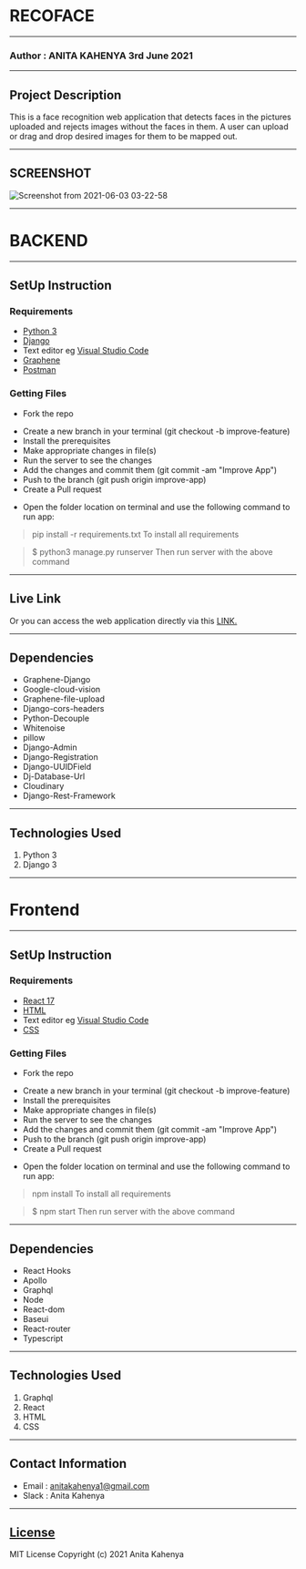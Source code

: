 # RECOFACE
*****
### Author : ANITA KAHENYA 3rd June 2021
****
## Project Description

This is a face recognition web application that detects faces in the pictures uploaded and rejects images without the faces in them. A user can upload or drag and drop desired images for them to be mapped out.
******

## SCREENSHOT
![Screenshot from 2021-06-03 03-22-58](https://user-images.githubusercontent.com/62019551/120568098-e5976f00-c41b-11eb-83e1-1f9af7ec9eb2.png)


******************************************************************
# BACKEND
*********
## SetUp Instruction
### Requirements
* [Python 3](https://www.python.org/downloads/)
* [Django](https://www.djangoproject.com/)
* Text editor eg [Visual Studio Code](https://code.visualstudio.com/download)
* [Graphene](https://docs.graphene-python.org/projects/django/en/latest/)
* [Postman](https://www.postman.com/downloads/)


### Getting Files
* Fork the repo
- Create a new branch in your terminal (git checkout -b improve-feature)
- Install the prerequisites
- Make appropriate changes in file(s)
- Run the server to see the changes
- Add the changes and commit them (git commit -am "Improve App")
- Push to the branch (git push origin improve-app)
- Create a Pull request
* Open the folder location on terminal and use the following command to run app:

> pip install -r requirements.txt
To install all requirements

> $ python3 manage.py runserver
Then run server with the above command
*****
## Live Link
Or you can access the web application directly via this [LINK.](https://bareappui.firebaseapp.com/)
*****
## Dependencies
- Graphene-Django
- Google-cloud-vision
- Graphene-file-upload
- Django-cors-headers
- Python-Decouple
- Whitenoise
- pillow
- Django-Admin
- Django-Registration
- Django-UUIDField
- Dj-Database-Url
- Cloudinary
- Django-Rest-Framework
*****
## Technologies Used
1. Python 3
2. Django 3

********************************************************************
# Frontend
*********
## SetUp Instruction
### Requirements
* [React 17](https://reactjs.org/docs/getting-started.html)
* [HTML](https://devdocs.io/html/)
* Text editor eg [Visual Studio Code](https://code.visualstudio.com/download)
* [CSS](https://css-tricks.com/)


### Getting Files
* Fork the repo
- Create a new branch in your terminal (git checkout -b improve-feature)
- Install the prerequisites
- Make appropriate changes in file(s)
- Run the server to see the changes
- Add the changes and commit them (git commit -am "Improve App")
- Push to the branch (git push origin improve-app)
- Create a Pull request
* Open the folder location on terminal and use the following command to run app:

> npm install <dependency name>
To install all requirements

> $ npm start
Then run server with the above command
*****

## Dependencies
- React Hooks
- Apollo
- Graphql
- Node
- React-dom
- Baseui
- React-router
- Typescript

*****
## Technologies Used
1. Graphql
2. React
3. HTML
4. CSS

*****
## Contact Information
* Email : anitakahenya1@gmail.com
* Slack : Anita Kahenya
*****
## [License](LICENSE)
MIT License
Copyright (c) 2021 Anita Kahenya